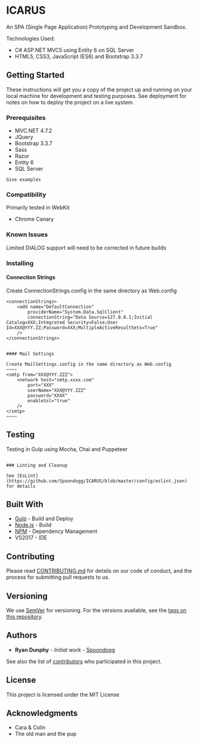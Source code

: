 ﻿# ICARUS
An SPA (Single Page Application) Prototyping and Development Sandbox.

Technologies Used:
  - C# ASP.NET MVC5 using Entity 6 on SQL Server 
  - HTML5, CSS3, JavaScript (ES6) and Bootstrap 3.3.7


## Getting Started

These instructions will get you a copy of the project up and running on your local machine for development and testing purposes. See deployment for notes on how to deploy the project on a live system.

### Prerequisites

* MVC.NET 4.7.2
* JQuery
* Bootstrap 3.3.7
* Sass
* Razor
* Entity 6
* SQL Server

```
Give examples
```

### Compatibility

Primarily tested in WebKit 

* Chrome Canary

### Known Issues

Limited DIALOG support will need to be corrected in future builds

### Installing

#### Connection Strings

Create ConnectionStrings.config in the same directory as Web.config
~~~~
<connectionStrings>
	<add name="DefaultConnection"
		providerName="System.Data.SqlClient"
		connectionString="Data Source=127.0.0.1;Initial Catalog=XXX;Integrated Security=False;User Id=XXX@YYY.ZZ;Password=XXX;MultipleActiveResultSets=True"
	/>
</connectionStrings>
~~~~

```

#### Mail Settings

Create MailSettings.config in the same directory as Web.config
~~~~
<smtp from="XXX@YYY.ZZZ">        
	<network host="smtp.xxxx.com"
		port="XXX"
		userName="XXX@YYY.ZZZ"
		password="XXXX"
		enableSsl="true"
	/>        
</smtp>
~~~~

```

## Testing

Testing in Gulp using Mocha, Chai and Puppeteer

```

### Linting and Cleanup

See [EsLint](https://github.com/Spoondogg/ICARUS/blob/master/config/eslint.json) for details

```

## Built With

* [Gulp](https://gulpjs.com/) - Build and Deploy
* [Node.js](https://nodejs.org) - Build
* [NPM](https://www.npmjs.com/) - Dependency Management
* VS2017 - IDE

## Contributing

Please read [CONTRIBUTING.md](https://github.com/Spoondogg/ICARUS/blob/master/CHANGELOG.md) for details on our code of conduct, and the process for submitting pull requests to us.

## Versioning

We use [SemVer](http://semver.org/) for versioning. For the versions available, see the [tags on this repository](https://github.com/Spoondogg/ICARUS/tags). 

## Authors

* **Ryan Dunphy** - *Initial work* - [Spoondogg](https://github.com/Spoondogg)

See also the list of [contributors](https://github.com/Spoondogg/ICARUS/contributors) who participated in this project.

## License

This project is licensed under the MIT License 

## Acknowledgments

* Cara & Colin
* The old man and the pup

